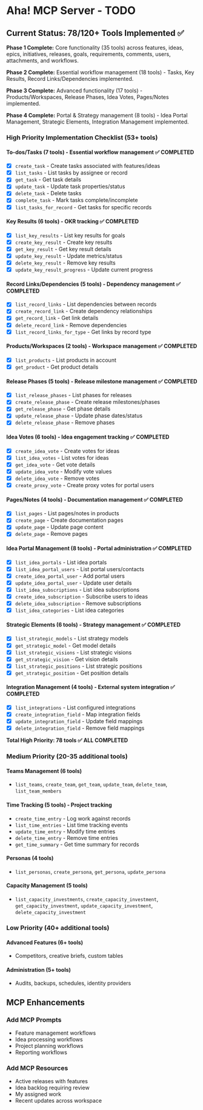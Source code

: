 # Aha! MCP Server - TODO

## Current Status: 78/120+ Tools Implemented ✅

**Phase 1 Complete:** Core functionality (35 tools) across features, ideas, epics, initiatives, releases, goals, requirements, comments, users, attachments, and workflows.

**Phase 2 Complete:** Essential workflow management (18 tools) - Tasks, Key Results, Record Links/Dependencies implemented.

**Phase 3 Complete:** Advanced functionality (17 tools) - Products/Workspaces, Release Phases, Idea Votes, Pages/Notes implemented.

**Phase 4 Complete:** Portal & Strategy management (8 tools) - Idea Portal Management, Strategic Elements, Integration Management implemented.

### High Priority Implementation Checklist (53+ tools)

#### To-dos/Tasks (7 tools) - Essential workflow management ✅ COMPLETED
- [x] `create_task` - Create tasks associated with features/ideas
- [x] `list_tasks` - List tasks by assignee or record  
- [x] `get_task` - Get task details
- [x] `update_task` - Update task properties/status
- [x] `delete_task` - Delete tasks
- [x] `complete_task` - Mark tasks complete/incomplete
- [x] `list_tasks_for_record` - Get tasks for specific records

#### Key Results (6 tools) - OKR tracking ✅ COMPLETED
- [x] `list_key_results` - List key results for goals
- [x] `create_key_result` - Create key results
- [x] `get_key_result` - Get key result details  
- [x] `update_key_result` - Update metrics/status
- [x] `delete_key_result` - Remove key results
- [x] `update_key_result_progress` - Update current progress

#### Record Links/Dependencies (5 tools) - Dependency management ✅ COMPLETED
- [x] `list_record_links` - List dependencies between records
- [x] `create_record_link` - Create dependency relationships
- [x] `get_record_link` - Get link details
- [x] `delete_record_link` - Remove dependencies
- [x] `list_record_links_for_type` - Get links by record type

#### Products/Workspaces (2 tools) - Workspace management ✅ COMPLETED
- [x] `list_products` - List products in account
- [x] `get_product` - Get product details

#### Release Phases (5 tools) - Release milestone management ✅ COMPLETED
- [x] `list_release_phases` - List phases for releases
- [x] `create_release_phase` - Create release milestones/phases
- [x] `get_release_phase` - Get phase details
- [x] `update_release_phase` - Update phase dates/status
- [x] `delete_release_phase` - Remove phases

#### Idea Votes (6 tools) - Idea engagement tracking ✅ COMPLETED
- [x] `create_idea_vote` - Create votes for ideas
- [x] `list_idea_votes` - List votes for ideas  
- [x] `get_idea_vote` - Get vote details
- [x] `update_idea_vote` - Modify vote values
- [x] `delete_idea_vote` - Remove votes
- [x] `create_proxy_vote` - Create proxy votes for portal users

#### Pages/Notes (4 tools) - Documentation management ✅ COMPLETED
- [x] `list_pages` - List pages/notes in products
- [x] `create_page` - Create documentation pages
- [x] `update_page` - Update page content
- [x] `delete_page` - Remove pages

#### Idea Portal Management (8 tools) - Portal administration ✅ COMPLETED
- [x] `list_idea_portals` - List idea portals
- [x] `list_idea_portal_users` - List portal users/contacts
- [x] `create_idea_portal_user` - Add portal users
- [x] `update_idea_portal_user` - Update user details
- [x] `list_idea_subscriptions` - List idea subscriptions
- [x] `create_idea_subscription` - Subscribe users to ideas
- [x] `delete_idea_subscription` - Remove subscriptions
- [x] `list_idea_categories` - List idea categories

#### Strategic Elements (6 tools) - Strategy management ✅ COMPLETED
- [x] `list_strategic_models` - List strategy models
- [x] `get_strategic_model` - Get model details
- [x] `list_strategic_visions` - List strategic visions
- [x] `get_strategic_vision` - Get vision details
- [x] `list_strategic_positions` - List strategic positions
- [x] `get_strategic_position` - Get position details

#### Integration Management (4 tools) - External system integration ✅ COMPLETED
- [x] `list_integrations` - List configured integrations
- [x] `create_integration_field` - Map integration fields
- [x] `update_integration_field` - Update field mappings
- [x] `delete_integration_field` - Remove field mappings

**Total High Priority: 78 tools ✅ ALL COMPLETED**

### Medium Priority (20-35 additional tools)

#### Teams Management (6 tools)
- `list_teams`, `create_team`, `get_team`, `update_team`, `delete_team`, `list_team_members`

#### Time Tracking (5 tools) - Project tracking
- `create_time_entry` - Log work against records
- `list_time_entries` - List time tracking events
- `update_time_entry` - Modify time entries
- `delete_time_entry` - Remove time entries  
- `get_time_summary` - Get time summary for records

#### Personas (4 tools)
- `list_personas`, `create_persona`, `get_persona`, `update_persona`

#### Capacity Management (5 tools)
- `list_capacity_investments`, `create_capacity_investment`, `get_capacity_investment`, `update_capacity_investment`, `delete_capacity_investment`

### Low Priority (40+ additional tools)

#### Advanced Features (6+ tools)
- Competitors, creative briefs, custom tables

#### Administration (5+ tools)
- Audits, backups, schedules, identity providers

## MCP Enhancements

### Add MCP Prompts
- Feature management workflows
- Idea processing workflows  
- Project planning workflows
- Reporting workflows

### Add MCP Resources
- Active releases with features
- Idea backlog requiring review
- My assigned work
- Recent updates across workspace